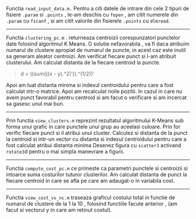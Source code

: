 Functia `read_input_data.m.` Pentru a  citi datele de intrare din cele 2 tipuri de fisiere `.param` si `.points` , le-am deschis cu `fopen` , am citit  numerele din `.param` cu `fscanf` , si am citit valorile din fisierele `.points`  cu `dlmread`.
___

                                              

Functia `clustering_pc.m` . returneaza  centroizii corespunzatori punctelor date folosind algoritmul K Means.
O solutie nefavorabila , va fi  daca atribuim numarul de clustere apropiat de numarul de puncte, in acest caz este inutil sa generam aleator centroizi. 
Am verificat fiecare punct si l-am atribuit clusterului. Am calculat distanta de la fiecare centroid la puncte.
>d = ((sum(((x - y).^2)')).^(1/2))'

Apoi am luat distanta minima si indexul centroidului pentru care a fost calculat intr-o matrice.
Apoi am recalculat noile pozitii. 
In  cazul in care nu avem punct favorabil pentru centroid si am facut o verificare si am  incercat sa gasesc unul mai bun. 

___



Prin functia `view_clusters.m` reprezint rezultatul algoritmului K-Means sub forma unui grafic in care punctele unui grup au aceelasi culoare. Prin for verific fiecare punct si il atribui unui cluster.
Calculez si distanta de la punct la centroid  si intr-un vector cu distanta si indexul  centroidului pentru care a fost calculat atribui distanta minima 
Desenez figura cu `scatter3` activand `rotate3`d pentru o mai simpla manevrare a figurii.


___


Functia `compute_cost_pc.m` ce primeste ca parametri punctele si centroizii si intoarce suma costurilor tuturor clusterilor. Am calculat distanta de punct la fiecare centroid in care se afla   pe care am adaugat-o in variabila cost.

___




Functia `view_cost_vs_nc.m` traseaza graficul costului total in functie de numarul de clustere de la 1 la 10 , folosind functiile facute anterior , (am  facut si vectorul y in care am retinut costul).
